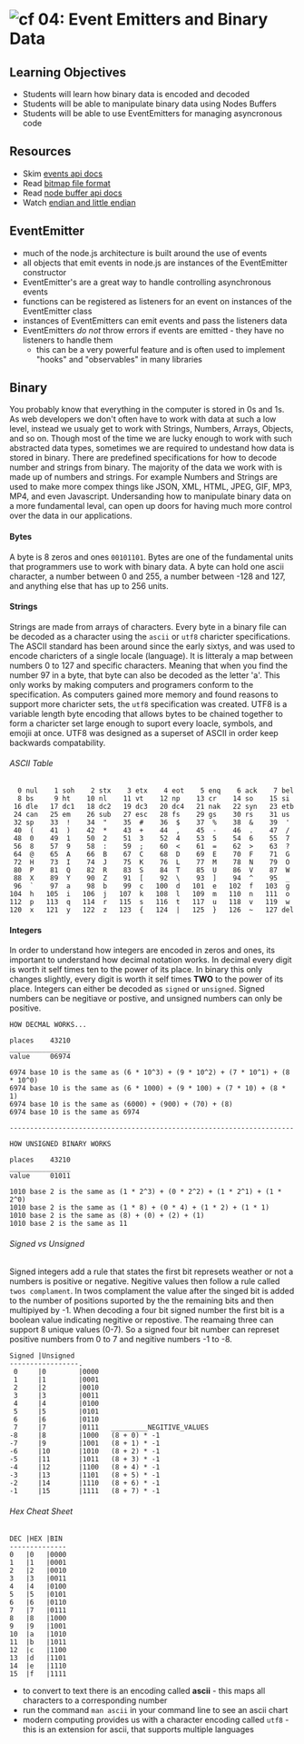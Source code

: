 ![cf](http://i.imgur.com/7v5ASc8.png) 04: Event Emitters and Binary Data
=====================================

## Learning Objectives
* Students will learn how binary data is encoded and decoded
* Students will be able to manipulate binary data using Nodes Buffers
* Students will be able to use EventEmitters for managing asyncronous code

## Resources
* Skim [events api docs]
* Read [bitmap file format]
* Read  [node buffer api docs]
* Watch [endian and little endian]

## EventEmitter
* much of the node.js architecture is built around the use of events
* all objects that emit events in node.js are instances of the EventEmitter constructor
* EventEmitter's are a great way to handle controlling asynchronous events
* functions can be registered as listeners for an event on instances of the EventEmitter class
* instances of EventEmitters can emit events and pass the listeners data
* EventEmitters *do not* throw errors if events are emitted - they have no listeners to handle them
  * this can be a very powerful feature and is often used to implement "hooks" and "observables" in many libraries

## Binary
You probably know that everything in the computer is stored in 0s and 1s. As web developers we don't often have to work with data at such a low level, instead we usualy get to work with Strings, Numbers, Arrays, Objects, and so on. Though most of the time we are lucky enough to work with such abstracted data types, sometimes we are required to undestand how data is stored in binary. There are predefined specifications for how to decode number and strings from binary. The majority of the data we work with is made up of numbers and strings. For example Numbers and Strings are used to make more compex things like JSON, XML, HTML, JPEG, GIF, MP3, MP4, and even Javascript. Undersanding how to manipulate binary data on a more fundamental leval, can open up doors for having much more control over the data in our applications.

#### Bytes
A byte is 8 zeros and ones `00101101`. Bytes are one of the fundamental units that programmers use to work with binary data. A byte can hold one ascii character, a number between 0 and 255, a number between -128 and 127, and anything else that has up to 256 units. 

#### Strings
Strings are made from arrays of characters. Every byte in a binary file can be decoded as a character using the `ascii` or `utf8` charicter specifications. The ASCII standard has been around since the early sixtys, and was used to encode charicters of a single locale (language). It is litteraly a map between numbers 0 to 127 and specific characters. Meaning that when you find the number 97 in a byte, that byte can also be decoded as the letter 'a'. This only works by making computers and programers conform to the specification. As computers gained more memory and found reasons to support more charicter sets, the `utf8` specification was created. UTF8 is a variable length byte encoding that allows bytes to be chained together to form a  charicter set large enough to suport every loacle, symbols, and emojii at once. UTF8 was designed as a superset of ASCII in order keep backwards compatability.  

###### ASCII Table
```
  0 nul    1 soh    2 stx    3 etx    4 eot    5 enq    6 ack    7 bel
  8 bs     9 ht    10 nl    11 vt    12 np    13 cr    14 so    15 si
 16 dle   17 dc1   18 dc2   19 dc3   20 dc4   21 nak   22 syn   23 etb
 24 can   25 em    26 sub   27 esc   28 fs    29 gs    30 rs    31 us
 32 sp    33  !    34  "    35  #    36  $    37  %    38  &    39  '
 40  (    41  )    42  *    43  +    44  ,    45  -    46  .    47  /
 48  0    49  1    50  2    51  3    52  4    53  5    54  6    55  7
 56  8    57  9    58  :    59  ;    60  <    61  =    62  >    63  ?
 64  @    65  A    66  B    67  C    68  D    69  E    70  F    71  G
 72  H    73  I    74  J    75  K    76  L    77  M    78  N    79  O
 80  P    81  Q    82  R    83  S    84  T    85  U    86  V    87  W
 88  X    89  Y    90  Z    91  [    92  \    93  ]    94  ^    95  _
 96  `    97  a    98  b    99  c   100  d   101  e   102  f   103  g
104  h   105  i   106  j   107  k   108  l   109  m   110  n   111  o
112  p   113  q   114  r   115  s   116  t   117  u   118  v   119  w
120  x   121  y   122  z   123  {   124  |   125  }   126  ~   127 del
```

#### Integers
In order to understand how integers are encoded in zeros and ones, its important to understand how decimal notation works. In decimal every digit is worth it self times ten to the power of its place. In binary this only changes slightly, every digit is worth it self times **TWO** to the power of its place. Integers can either be decoded as `signed` or `unsigned`. Signed numbers can be negitiave or postive, and unsigned numbers can only be positive.

```
HOW DECMAL WORKS...

places    43210
_______________
value     06974

6974 base 10 is the same as (6 * 10^3) + (9 * 10^2) + (7 * 10^1) + (8 * 10^0)
6974 base 10 is the same as (6 * 1000) + (9 * 100) + (7 * 10) + (8 * 1)
6974 base 10 is the same as (6000) + (900) + (70) + (8)
6974 base 10 is the same as 6974

----------------------------------------------------------------------

HOW UNSIGNED BINARY WORKS

places    43210
_______________
value     01011

1010 base 2 is the same as (1 * 2^3) + (0 * 2^2) + (1 * 2^1) + (1 * 2^0)
1010 base 2 is the same as (1 * 8) + (0 * 4) + (1 * 2) + (1 * 1)
1010 base 2 is the same as (8) + (0) + (2) + (1)
1010 base 2 is the same as 11
```

###### Signed vs Unsigned
Signed integers add a rule that states the first bit represets weather or not a numbers is positive or negative. Negitive values then follow a rule called `twos complament`. In twos complament the value after the singed bit is added to the number of positions suported by the the remaining bits and then multipiyed by -1. When decoding a four bit signed number the first bit is a boolean value indicating negitive or repostive. The reamaing three can support 8 unique values (0-7). So a signed four bit number can represet positive numbers from 0 to 7 and negitive numbers -1 to -8.

```
Signed |Unsigned 
-----------------.
 0     |0        |0000
 1     |1        |0001   
 2     |2        |0010   
 3     |3        |0011   
 4     |4        |0100   
 5     |5        |0101   
 6     |6        |0110   
 7     |7        |0111   _________NEGITIVE_VALUES
-8     |8        |1000   (8 + 0) * -1 
-7     |9        |1001   (8 + 1) * -1
-6     |10       |1010   (8 + 2) * -1
-5     |11       |1011   (8 + 3) * -1
-4     |12       |1100   (8 + 4) * -1
-3     |13       |1101   (8 + 5) * -1
-2     |14       |1110   (8 + 6) * -1
-1     |15       |1111   (8 + 7) * -1
```
###### Hex Cheat Sheet
``` text
DEC |HEX |BIN
--------------
0   |0   |0000
1   |1   |0001   
2   |2   |0010   
3   |3   |0011   
4   |4   |0100   
5   |5   |0101   
6   |6   |0110   
7   |7   |0111   
8   |8   |1000   
9   |9   |1001   
10  |a   |1010   
11  |b   |1011   
12  |c   |1100   
13  |d   |1101   
14  |e   |1110   
15  |f   |1111   
```
* to convert to text there is an encoding called **ascii** - this maps all characters to a corresponding number
* run the command `man ascii` in your command line to see an ascii chart
* modern computing provides us with a character encoding called `utf8` - this is an extension for ascii, that supports multiple languages



<!--links -->
[events api docs]: https://nodejs.org/api/events.html
[bitmap file format]: https://en.wikipedia.org/wiki/BMP_file_format
[node buffer api docs]: https://nodejs.org/api/buffer.html
[endian and little endian]: https://www.youtube.com/watch?v=B50mNoVw21k
